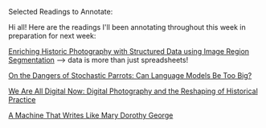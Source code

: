 Selected Readings to Annotate:

Hi all! Here are the readings I'll been annotating throughout this week in preparation for next week:

[Enriching Historic Photography with Structured Data using Image Region Segmentation](https://statsmaths.github.io/pdf/2020-enrich-photography.pdf) --> data is more than just spreadsheets!

[On the Dangers of Stochastic Parrots: Can Language Models Be Too Big?](https://dl.acm.org/doi/epdf/10.1145/3442188.3445922)

[We Are All Digital Now: Digital Photography and the Reshaping of Historical Practice](https://muse-jhu-edu.proxy.library.carleton.ca/article/777493)

[A Machine That Writes Like Mary Dorothy George](https://cradledincaricature.com/2020/06/18/mary-dorothy-george/)
